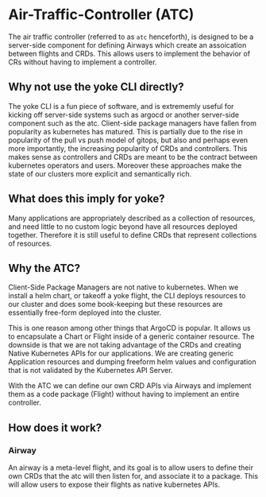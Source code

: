 # Air-Traffic-Controller (ATC)

The air traffic controller (referred to as `atc` henceforth), is designed to be a server-side component for defining Airways which create an assoication between flights and CRDs.
This allows users to implement the behavior of CRs without having to implement a controller.

## Why not use the yoke CLI directly?

The yoke CLI is a fun piece of software, and is extrememly useful for kicking off server-side systems such as argocd or another server-side component such as the atc. Client-side package managers have fallen from popularity as kubernetes has matured. This is partially due to the rise in popularity of the pull vs push model of gitops, but also and perhaps even more importantly, the increasing popularity of CRDs and controllers. This makes sense as controllers and CRDs are meant to be the contract between kubernetes operators and users. Moreover these approaches make the state of our clusters more explicit and semantically rich.

## What does this imply for yoke?

Many applications are appropriately described as a collection of resources, and need little to no custom logic beyond have all resources deployed together. Therefore it is still useful to define CRDs that represent collections of resources.

## Why the ATC?

Client-Side Package Managers are not native to kubernetes. When we install a helm chart, or takeoff a yoke flight, the CLI deploys resources to our cluster and does some book-keeping but these resources are essentially free-form deployed into the cluster.

This is one reason among other things that ArgoCD is popular. It allows us to encapsulate a Chart or Flight inside of a generic container resource. The downside is that we are not taking advantage of the CRDs and creating Native Kubernetes APIs for our applications. We are creating generic Application resources and dumping freeform helm values and configuration that is not validated by the Kubernetes API Server.

With the ATC we can define our own CRD APIs via Airways and implement them as a code package (Flight) without having to implement an entire controller. 

## How does it work?

### Airway
An airway is a meta-level flight, and its goal is to allow users to define their own CRDs that the atc will then listen for, and associate it to a package. This will allow users to expose their flights as native kubernetes APIs.


